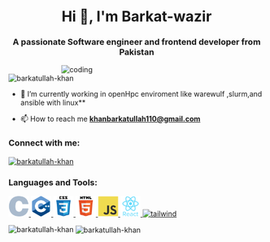 
<h1 align="center">Hi 👋, I'm Barkat-wazir</h1>
<h3 align="center">A passionate Software engineer and frontend developer from Pakistan</h3>
<img align="right" alt="coding" width="400px" src="https://th.bing.com/th/id/R.03a4a5f034bf0bafa661fd8a8aabedc8?rik=O2cT6JPnp1MfGg&pid=ImgRaw&r=0">

<p align="left"> <img src="https://komarev.com/ghpvc/?username=barkatullah-khan&label=Profile%20views&color=0e75b6&style=flat" alt="barkatullah-khan" /> </p>

- 🌱 I’m currently working in openHpc enviroment like warewulf ,slurm,and ansible with linux**

- 📫 How to reach me **khanbarkatullah110@gmail.com**

  

<h3 align="left">Connect with me:</h3>
<p align="left">
<a href="https://fb.com/barkatullah-khan" target="blank"><img align="center" src="https://raw.githubusercontent.com/rahuldkjain/github-profile-readme-generator/master/src/images/icons/Social/facebook.svg" alt="barkatullah-khan" height="30" width="40" /></a>
</p>

<h3 align="left">Languages and Tools:</h3>
<p align="left"> <a href="https://www.cprogramming.com/" target="_blank" rel="noreferrer"> <img src="https://raw.githubusercontent.com/devicons/devicon/master/icons/c/c-original.svg" alt="c" width="40" height="40"/> </a> <a href="https://www.w3schools.com/cpp/" target="_blank" rel="noreferrer"> <img src="https://raw.githubusercontent.com/devicons/devicon/master/icons/cplusplus/cplusplus-original.svg" alt="cplusplus" width="40" height="40"/> </a> <a href="https://www.w3schools.com/css/" target="_blank" rel="noreferrer"> <img src="https://raw.githubusercontent.com/devicons/devicon/master/icons/css3/css3-original-wordmark.svg" alt="css3" width="40" height="40"/> </a> <a href="https://www.w3.org/html/" target="_blank" rel="noreferrer"> <img src="https://raw.githubusercontent.com/devicons/devicon/master/icons/html5/html5-original-wordmark.svg" alt="html5" width="40" height="40"/> </a> <a href="https://developer.mozilla.org/en-US/docs/Web/JavaScript" target="_blank" rel="noreferrer"> <img src="https://raw.githubusercontent.com/devicons/devicon/master/icons/javascript/javascript-original.svg" alt="javascript" width="40" height="40"/> </a> <a href="https://reactjs.org/" target="_blank" rel="noreferrer"> <img src="https://raw.githubusercontent.com/devicons/devicon/master/icons/react/react-original-wordmark.svg" alt="react" width="40" height="40"/> </a> <a href="https://tailwindcss.com/" target="_blank" rel="noreferrer"> <img src="https://www.vectorlogo.zone/logos/tailwindcss/tailwindcss-icon.svg" alt="tailwind" width="40" height="40"/> </a> </p>

<p><img align="left" src="https://github-readme-stats.vercel.app/api/top-langs?username=barkatullah-khan&show_icons=true&locale=en&layout=compact" alt="barkatullah-khan" /></p>

<p>&nbsp;<img align="center" src="https://github-readme-stats.vercel.app/api?username=barkatullah-khan&show_icons=true&locale=en" alt="barkatullah-khan" /></p>
